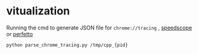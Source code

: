 # vitualization

Running the cmd to generate JSON file for `chrome://tracing` , [speedscope](https://www.speedscope.app/) or [perfetto](https://ui.perfetto.dev/)

```sh
python parse_chrome_tracing.py /tmp/cpp_{pid}
```